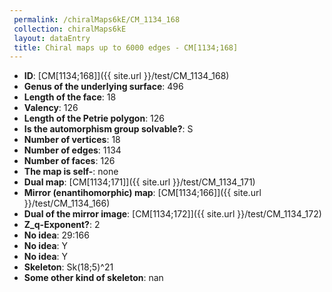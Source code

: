 ```yaml
--- 
 permalink: /chiralMaps6kE/CM_1134_168 
 collection: chiralMaps6kE
 layout: dataEntry
 title: Chiral maps up to 6000 edges - CM[1134;168]
---
```


- **ID**: [CM[1134;168]]({{ site.url }}/test/CM_1134_168)
- **Genus of the underlying surface**: 496
- **Length of the face**: 18
- **Valency**: 126
- **Length of the Petrie polygon**: 126
- **Is the automorphism group solvable?**: S
- **Number of vertices**: 18
- **Number of edges**: 1134
- **Number of faces**: 126
- **The map is self-**: none
- **Dual map**: [CM[1134;171]]({{ site.url }}/test/CM_1134_171)
- **Mirror (enantihomorphic) map**: [CM[1134;166]]({{ site.url }}/test/CM_1134_166)
- **Dual of the mirror image**: [CM[1134;172]]({{ site.url }}/test/CM_1134_172)
- **Z_q-Exponent?**: 2
- **No idea**:  29:166
- **No idea**: Y
- **No idea**: Y
- **Skeleton**: Sk(18;5)^21
- **Some other kind of skeleton**: nan
